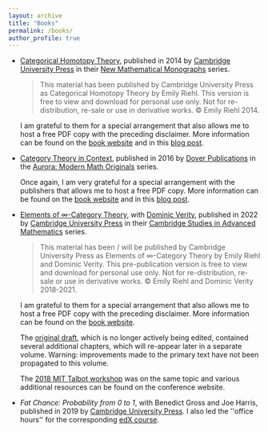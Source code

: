 ```yaml
---
layout: archive
title: "Books"
permalink: /books/
author_profile: true
---
```



* [Categorical Homotopy Theory](https://emilyriehl.github.io/files/cathtpy.pdf), published in 2014 by [Cambridge University Press](https://www.cambridge.org/br/academic/subjects/mathematics/geometry-and-topology/categorical-homotopy-theory) in their [New Mathematical Monographs](https://www.cambridge.org/core/series/new-mathematical-monographs/E28BCCE1A04DB329398908DD3C0B99ED) series.

    > This material has been published by Cambridge University Press as Categorical Homotopy Theory by Emily Riehl. This version is free to view and download for personal use only. Not for re-distribution, re-sale or use in derivative works. &copy; Emily Riehl 2014.

    I am grateful to them for a special arrangement that also allows me to host a free PDF copy with the preceding disclaimer. More information can be found on the [book website](https://math.jhu.edu/~eriehl/cathtpy/) and in this [blog post](https://golem.ph.utexas.edu/category/2014/06/categorical_homotopy_theory.html).

*  [Category Theory in Context](https://emilyriehl.github.io/files/context.pdf), published in 2016 by [Dover Publications](https://store.doverpublications.com/048680903x.html) in the [Aurora: Modern Math Originals](https://store.doverpublications.com/by-subject-mathematics-aurora.html) series.

    Once again, I am very grateful for a special arrangement with the publishers that allows me to host a free PDF copy. More information can be found on the [book website](https://math.jhu.edu/~eriehl/context/) and in this [blog post](https://golem.ph.utexas.edu/category/2016/11/category_theory_in_context.html).

* [Elements of &infin;-Category Theory](https://emilyriehl.github.io/files/elements.pdf), with [Dominic Verity](https://researchers.mq.edu.au/en/persons/dominic-verity), published in 2022 by [Cambridge University Press](https://www.cambridge.org/core/books/elements-of-category-theory/DAC48C449AB8C2C1B1E528A49D27FC6D) in their [Cambridge Studies in Advanced Mathematics](https://www.cambridge.org/core/series/cambridge-studies-in-advanced-mathematics/0A5F361E5A5E9D3EFE58F53613C0D307) series.

    > This material has been / will be published by Cambridge University Press as Elements of &infin;-Category Theory by Emily Riehl and Dominic Verity. This pre-publication version is free to view and download for personal use only. Not for re-distribution, re-sale or use in derivative works. &copy; Emily Riehl and Dominic Verity 2018-2021.

    I am grateful to them for a special arrangement that also allows me to host a free PDF copy with the preceding disclaimer. More information can be found on the [book website](https://elements-book.github.io/).

    The [original draft](https://emilyriehl.github.io/files/more-elements.pdf), which is no longer actively being edited, contained several additional chapters, which will re-appear later in a separate volume. Warning: improvements made to the primary text have not been propagated to this volume.

    The [2018 MIT Talbot workshop](https://math.mit.edu/events/talbot/index.php?year=2018) was on the same topic and various additional resources can be found on the conference website.

*  *Fat Chance: Probability from 0 to 1*,  with Benedict Gross and Joe Harris, published in 2019 by [Cambridge University Press](https://www.cambridge.org/core/books/fat-chance/7B3971F26CD74B2C58E542A297F43629). I also led the ''office hours'' for the corresponding [edX course](https://courses.edx.org/courses/course-v1:HarvardX+FC1x+1T2018/8fd45335a5524a4299a47a49c7dfee04/).

